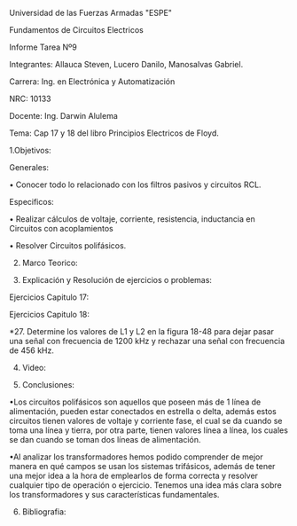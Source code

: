 Universidad de las Fuerzas Armadas "ESPE"

Fundamentos de Circuitos Electricos

Informe Tarea Nº9

Integrantes: Allauca Steven, Lucero Danilo, Manosalvas Gabriel.

Carrera: Ing. en Electrónica y Automatización

NRC: 10133

Docente: Ing. Darwin Alulema

Tema: Cap 17 y 18 del libro Principios Electricos de Floyd.

1.Objetivos:

Generales:

• Conocer todo lo relacionado con los filtros pasivos y circuitos RCL.

Especificos:

• Realizar cálculos de voltaje, corriente, resistencia, inductancia en Circuitos con acoplamientos

• Resolver Circuitos polifásicos.

2. Marco Teorico:

3. Explicación y Resolución de ejercicios o problemas:

Ejercicios  Capitulo 17:

Ejercicios  Capitulo 18:

*27. Determine los valores de L1 y L2 en la figura 18-48 para dejar pasar una señal con frecuencia de 1200 kHz y rechazar una señal con frecuencia de 456 kHz.



4. Video:


5. Conclusiones:

•Los circuitos polifásicos son aquellos que poseen más de 1 línea de alimentación, pueden estar conectados en estrella o delta, además estos circuitos tienen valores de voltaje   y corriente fase, el cual se da cuando se toma una línea y tierra, por otra parte, tienen valores línea a línea, los cuales se dan cuando se toman dos líneas de alimentación.

•Al analizar los transformadores hemos podido comprender de mejor manera en qué campos se usan los sistemas trifásicos, además de tener una mejor idea a la hora de emplearlos de forma correcta y resolver cualquier tipo de operación o ejercicio. Tenemos una idea más clara sobre los transformadores y sus características fundamentales.

6. Bibliografia:
